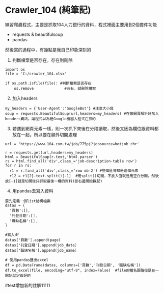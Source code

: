 # Crawler_104 (純筆記)
練習爬蟲程式，主要是抓取104人力銀行的資料，程式裡面主要用到2個套件功能
- requests & beautifulsoup
- pandas

然後寫的過程中，有幾點是我自己印象深刻的

1. 判斷檔案是否存在，存在則刪除
```
import os
file = 'C:/crawler_104.xlsx'

if os.path.isfile(file): #判斷檔案是否存在
	os.remove              #若有，就刪除檔案
```

2. 加入headers
```
my_headers = {'User-Agent':'GoogleBot'} #注意大小寫
soup = requests.BeautifulSoup(url,headers=my_headers) #在做網頁解析時加入headers資訊，讓程式以為是Google機器人程式在抓的
```

3. 若遇到網頁元素一樣，則一次抓下來後在分段讀取，然後又因為欄位跟資料都放在一起，所以要在額外切開處理
```
url = 'https://www.104.com.tw/job/775pj?jobsource=hotjob_chr'

r = requests.get(url,headers=my_headers)
html = BeautifulSoup(r.text,'html.parser')
rs = html.find_all('div',class_='job-description-table row')
for r in rs:
  r1 = r.find_all('div',class_='row mb-2') #整個區塊都是這個元素
  r12 = r1[2].text.split()[-1]  #用split()切開，不放入值就是用空白分開，然後放[-1]就是切開後只抓取最後一欄的資料(從右邊開始數起)
```

4. 用pandas去寫入資料
```
要先定義一個list結構檔案
datas = {
  '頁數':[],
  '刊登日期':[],
  '職缺名稱':[],
}

#寫入df
datas['頁數'].append(page)
datas['刊登日期'].append(job_date)
datas['職缺名稱'].append(job_name)

# 使用pandas匯出excel
df = pd.DataFrame(datas, columns=['頁數','刊登日期', '職缺名稱'])
df.to_excel(file, encoding="utf-8", index=False)  #file的檔名跟路徑是在一開始就定義好的
```

#test增加新的註解11111